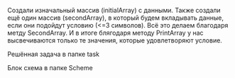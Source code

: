 Создали изначальный массив (initialArray) с данными. Также создали ещё один массив (secondArray), в который будем вкладывать данные, если они подойдут условию (<=3 символов). Всё это делаем благодаря метду SecondArray. И в итоге блягодаря методу PrintArray у нас высвечиваются только те значения, которые удовлетворяют условие.

Решённая задача в папке task

Блок схема в папке Scheme
